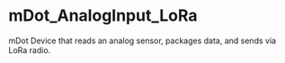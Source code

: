 # mDot_AnalogInput_LoRa
mDot Device that reads an analog sensor, packages data, and sends via LoRa radio.
